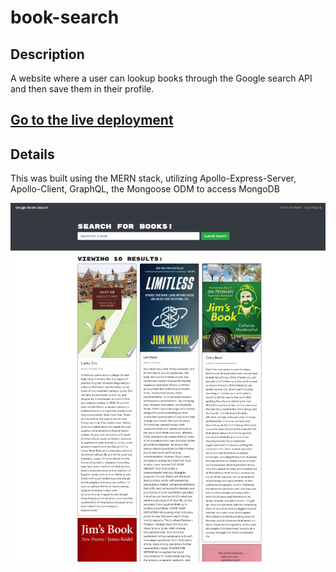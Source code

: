 # book-search

## Description
A website where a user can lookup books through the Google search API and then save them in their profile.

## [Go to the live deployment](https://enigmatic-escarpment-19958.herokuapp.com/)

## Details 
This was built using the MERN stack, utilizing Apollo-Express-Server, Apollo-Client, GraphQL, the Mongoose ODM to access MongoDB

![Screenshot](https://github.com/jamestw13/book-search/blob/main/book-search-screenshot.png)
